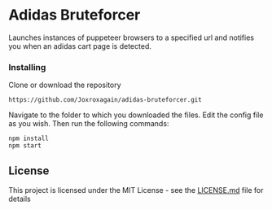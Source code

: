 # Adidas Bruteforcer

Launches instances of puppeteer browsers to a specified url and notifies you when an adidas cart page is detected.

### Installing
Clone or download the repository

```
https://github.com/Joxroxagain/adidas-bruteforcer.git
```
Navigate to the folder to which you downloaded the files.
Edit the config file as you wish.
Then run the following commands:
```
npm install
npm start

```
## License

This project is licensed under the MIT License - see the [LICENSE.md](LICENSE.md) file for details
